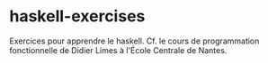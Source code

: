 # haskell-exercises
Exercices pour apprendre le haskell.
Cf. le cours de programmation fonctionnelle de Didier Limes à l'École Centrale de Nantes.
